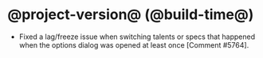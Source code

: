 # @project-version@ (@build-time@)

* Fixed a lag/freeze issue when switching talents or specs that happened when the options dialog was opened at least once [Comment #5764].